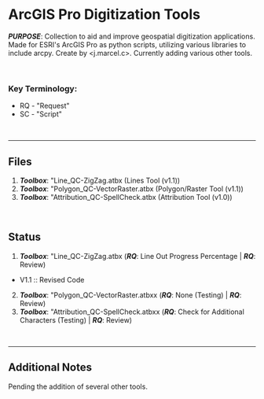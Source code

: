 # ArcGIS Pro Digitization Tools

***PURPOSE***: Collection to aid and improve geospatial digitization applications. Made for ESRI's ArcGIS Pro as python scripts, utilizing various libraries to include arcpy. Create by <j.marcel.c>. Currently adding various other tools.


&nbsp;
&nbsp;
&nbsp;

### Key Terminology:
*   RQ - "Request"
*   SC - "Script"



&nbsp;
&nbsp;
&nbsp;

---
## Files

1.   ***Toolbox***: "Line_QC-ZigZag.atbx  (Lines Tool (v1.1))
2.   ***Toolbox***: "Polygon_QC-VectorRaster.atbx (Polygon/Raster Tool (v1.1))
3.   ***Toolbox***: "Attribution_QC-SpellCheck.atbx (Attribution Tool (v1.0))


&nbsp;
&nbsp;
&nbsp;
## Status

1. ***Toolbox***: "Line_QC-ZigZag.atbx  (***RQ***: Line Out Progress Percentage | ***RQ***: Review)
*  V1.1 :: Revised Code
2. ***Toolbox***: "Polygon_QC-VectorRaster.atbxx  (***RQ***: None (Testing) | ***RQ***: Review)
3. ***Toolbox***: "Attribution_QC-SpellCheck.atbxx  (***RQ***: Check for Additional Characters (Testing) | ***RQ***: Review)


&nbsp;
&nbsp;
&nbsp;

---
## Additional Notes

Pending the addition of several other tools.
